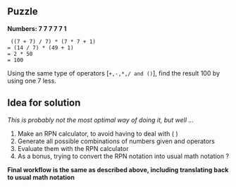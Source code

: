 ## Puzzle

**Numbers: 7 7 7 7 7 1**
```
 ((7 + 7) / 7) * (7 * 7 + 1)
= (14 / 7) * (49 + 1)
= 2 * 50
= 100
```

Using the same type of operators [``+,-,*,/ and ()``], find the result 100 by using one 7 less.


## Idea for solution
*This is probably not the most optimal way of doing it, but well ...*

1. Make an RPN calculator, to avoid having to deal with ( )
2. Generate all possible combinations of numbers given and operators
3. Evaluate them with the RPN calculator
4. As a bonus, trying to convert the RPN notation into usual math notation ?

__Final workflow is the same as described above, including translating back to usual math notation__
